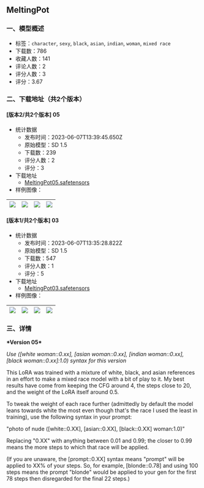 ## MeltingPot
### 一、模型概述

- 标签：`character`, `sexy`, `black`, `asian`, `indian`, `woman`, `mixed race`
- 下载数：786
- 收藏人数：141
- 评论人数：2
- 评分人数：3
- 评分：3.67

### 二、下载地址（共2个版本）

#### [版本2/共2个版本] 05

- 统计数据
  - 发布时间：2023-06-07T13:39:45.650Z
  - 原始模型：SD 1.5
  - 下载数：239
  - 评分人数：2
  - 评分：3
- 下载地址
  - [MeltingPot05.safetensors](https://civitai.com/api/download/models/91075)
- 样例图像：

| <img src="https://image.civitai.com/xG1nkqKTMzGDvpLrqFT7WA/cd37afa6-1078-4692-a868-eb21d1fa05a1/width=450/1061652.jpeg" /> | <img src="https://image.civitai.com/xG1nkqKTMzGDvpLrqFT7WA/6fc5bc70-2b4a-47a1-bbf9-ce1410c6ce83/width=450/1061653.jpeg" /> | <img src="https://image.civitai.com/xG1nkqKTMzGDvpLrqFT7WA/2ebc3b9b-25df-4479-bd25-a045633968ac/width=450/1061655.jpeg" /> | <img src="https://image.civitai.com/xG1nkqKTMzGDvpLrqFT7WA/3cc49ef2-3085-4f77-90bb-4dc5bab03315/width=450/1061656.jpeg" /> |
| ---- | ---- | ---- | ---- |

#### [版本1/共2个版本] 03

- 统计数据
  - 发布时间：2023-06-07T13:35:28.822Z
  - 原始模型：SD 1.5
  - 下载数：547
  - 评分人数：1
  - 评分：5
- 下载地址
  - [MeltingPot03.safetensors](https://civitai.com/api/download/models/48350)
- 样例图像：

| <img src="https://image.civitai.com/xG1nkqKTMzGDvpLrqFT7WA/731c4187-33aa-442e-41a3-a5f6d915bd00/width=450/519363.jpeg" /> | <img src="https://image.civitai.com/xG1nkqKTMzGDvpLrqFT7WA/62034430-44e8-4451-75a9-541ab0b87500/width=450/519336.jpeg" /> | <img src="https://image.civitai.com/xG1nkqKTMzGDvpLrqFT7WA/c9ba3960-f126-41ae-0c03-9ce2b317e600/width=450/519342.jpeg" /> | <img src="https://image.civitai.com/xG1nkqKTMzGDvpLrqFT7WA/40d23b91-9d1a-46e7-ef44-58517ba79700/width=450/519347.jpeg" /> |
| ---- | ---- | ---- | ---- |


### 三、详情
<p><strong>*Version 05*</strong></p><p><em><span>Use ([white woman::0.xx], [asian woman::0.xx], [indian woman::0.xx], [black woman::0.xx]:1.0) syntax for this version</span></em></p><p></p><p>This LoRA was trained with a mixture of white, black, and asian references in an effort to make a mixed race model with a bit of play to it. My best results have come from keeping the CFG around 4, the steps close to 20, and the weight of the LoRA itself around 0.5.</p><p></p><p>To tweak the weight of each race further (admittedly by default the model leans towards white the most even though that's the race I used the least in training), use the following syntax in your prompt:</p><p></p><p>"photo of nude ([white::0.XX], [asian::0.XX], [black::0.XX] woman:1.0)"</p><p></p><p>Replacing "0.XX" with anything between 0.01 and 0.99; the closer to 0.99 means the more steps to which that race will be applied.</p><p>(If you are unaware, the [prompt::0.XX] syntax means "prompt" will be applied to XX% of your steps. So, for example, [blonde::0.78] and using 100 steps means the prompt "blonde" would be applied to your gen for the first 78 steps then disregarded for the final 22 steps.)</p>